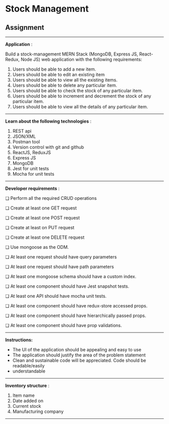 # Stock Management

## Assignment
------------------------------------------------------------------------------------------------------------

**Application** ​:

Build a stock-management MERN Stack (MongoDB, Express JS, React-Redux, Node JS) web
application with the following requirements:

1. Users should be able to add a new item.
2. Users should be able to edit an existing item
3. Users should be able to view all the existing items.
4. Users should be able to delete any particular item.
5. Users should be able to check the stock of any particular item.
6. Users should be able to increment and decrement the stock of any particular item.
7. Users should be able to view all the details of any particular item.

------------------------------------------------------------------------------------------------------------

**Learn about the following technologies** ​:

1. REST api
2. JSON/XML
3. Postman tool
4. Version control with git and github
5. ReactJS, ReduxJS
6. Express JS
7. MongoDB
8. Jest for unit tests
9. Mocha for unit tests

------------------------------------------------------------------------------------------------------------

**Developer requirements** ​:

❏ Perform all the required CRUD operations

❏ Create at least one GET request

❏ Create at least one POST request

❏ Create at least on PUT request

❏ Create at least one DELETE request

❏ Use mongoose as the ODM.

❏ At least one request should have query parameters

❏ At least one request should have path parameters

❏ At least one mongoose schema should have a custom index.

❏ At least one component should have Jest snapshot tests.

❏ At least one API should have mocha unit tests.

❏ At least one component should have redux-store accessed props.

❏ At least one component should have hierarchically passed props.

❏ At least one component should have prop validations.

------------------------------------------------------------------------------------------------------------

**Instructions:**

- The UI of the application should be appealing and easy to use
- The application should justify the area of the problem statement
- Clean and sustainable code will be appreciated. Code should be readable/easily
- understandable

------------------------------------------------------------------------------------------------------------

**Inventory structure** ​:

1. Item name
2. Date added on
3. Current stock
4. Manufacturing company

------------------------------------------------------------------------------------------------------------


